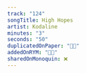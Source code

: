 ```yaml
---
track: "124"
songTitle: High Hopes
artist: Kodaline
minutes: "3"
seconds: "50"
duplicatedOnPaper: "👍🏻"
addedOnRYM: "👍🏻"
sharedOnMonoquin: ❌
---
```

